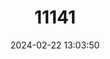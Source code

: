 ---
title: "11141"
category: "Lagenorhynchus acutus"
draft: false
date: 2024-02-22 13:03:50
languages:
  French: ["Dauphin  á flancs blancs", "Lagénorhynque á flanc blanc de l'Atlantique"]
  Spanish; Castilian: ["Delfín de Costados Blancos", "Delfín de Flancos Blancos"]
  English: ["Atlantic White-sided Dolphin"]
---